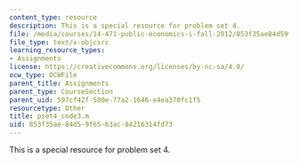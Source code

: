 ```yaml
---
content_type: resource
description: This is a special resource for problem set 4.
file: /media/courses/14-471-public-economics-i-fall-2012/853f35ae84d59f6563ac84216314fd73_pset4_code3.m
file_type: text/x-objcsrc
learning_resource_types:
- Assignments
license: https://creativecommons.org/licenses/by-nc-sa/4.0/
ocw_type: OCWFile
parent_title: Assignments
parent_type: CourseSection
parent_uid: 597cf42f-580e-77a2-1646-e4ea370fc1f5
resourcetype: Other
title: pset4_code3.m
uid: 853f35ae-84d5-9f65-63ac-84216314fd73
---
```

This is a special resource for problem set 4.